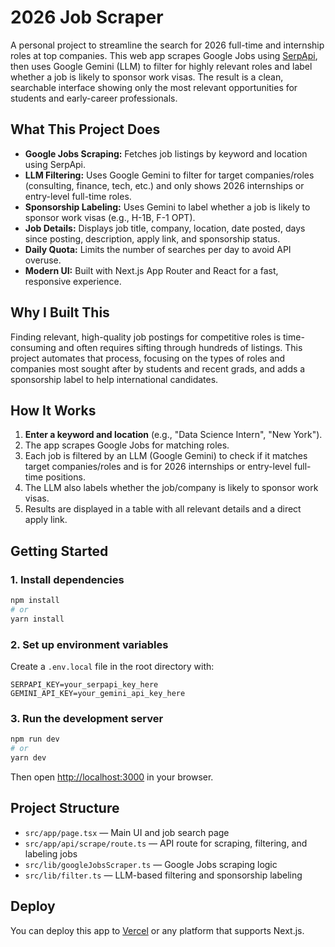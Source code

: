 # 2026 Job Scraper

A personal project to streamline the search for 2026 full-time and internship roles at top companies. This web app scrapes Google Jobs using [SerpApi](https://serpapi.com/), then uses Google Gemini (LLM) to filter for highly relevant roles and label whether a job is likely to sponsor work visas. The result is a clean, searchable interface showing only the most relevant opportunities for students and early-career professionals.

## What This Project Does

- **Google Jobs Scraping:** Fetches job listings by keyword and location using SerpApi.
- **LLM Filtering:** Uses Google Gemini to filter for target companies/roles (consulting, finance, tech, etc.) and only shows 2026 internships or entry-level full-time roles.
- **Sponsorship Labeling:** Uses Gemini to label whether a job is likely to sponsor work visas (e.g., H-1B, F-1 OPT).
- **Job Details:** Displays job title, company, location, date posted, days since posting, description, apply link, and sponsorship status.
- **Daily Quota:** Limits the number of searches per day to avoid API overuse.
- **Modern UI:** Built with Next.js App Router and React for a fast, responsive experience.

## Why I Built This

Finding relevant, high-quality job postings for competitive roles is time-consuming and often requires sifting through hundreds of listings. This project automates that process, focusing on the types of roles and companies most sought after by students and recent grads, and adds a sponsorship label to help international candidates.

## How It Works

1. **Enter a keyword and location** (e.g., "Data Science Intern", "New York").
2. The app scrapes Google Jobs for matching roles.
3. Each job is filtered by an LLM (Google Gemini) to check if it matches target companies/roles and is for 2026 internships or entry-level full-time positions.
4. The LLM also labels whether the job/company is likely to sponsor work visas.
5. Results are displayed in a table with all relevant details and a direct apply link.

## Getting Started

### 1. Install dependencies

```bash
npm install
# or
yarn install
```

### 2. Set up environment variables

Create a `.env.local` file in the root directory with:

```
SERPAPI_KEY=your_serpapi_key_here
GEMINI_API_KEY=your_gemini_api_key_here
```

### 3. Run the development server

```bash
npm run dev
# or
yarn dev
```

Then open [http://localhost:3000](http://localhost:3000) in your browser.

## Project Structure

- `src/app/page.tsx` — Main UI and job search page
- `src/app/api/scrape/route.ts` — API route for scraping, filtering, and labeling jobs
- `src/lib/googleJobsScraper.ts` — Google Jobs scraping logic
- `src/lib/filter.ts` — LLM-based filtering and sponsorship labeling

## Deploy

You can deploy this app to [Vercel](https://vercel.com/) or any platform that supports Next.js.
